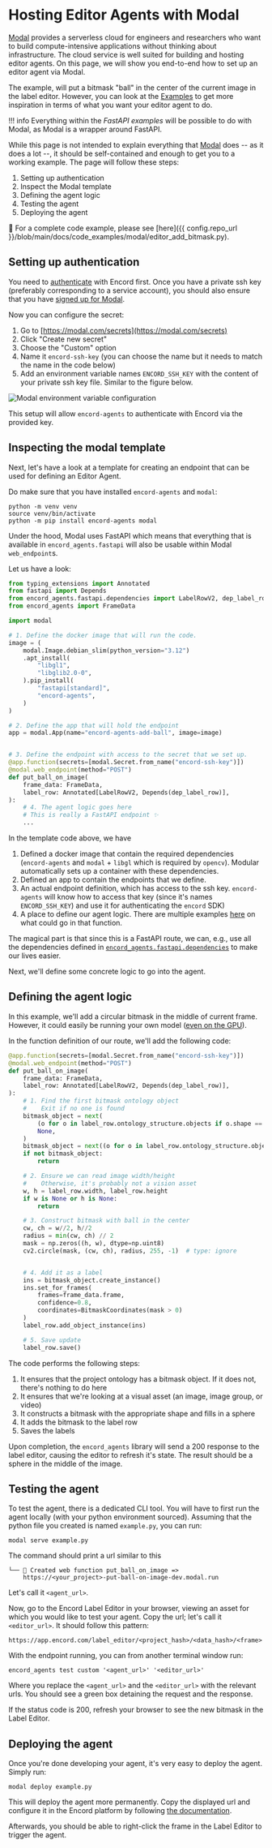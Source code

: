 # Hosting Editor Agents with Modal

[Modal][modal-docs] provides a serverless cloud for engineers and researchers who want to build compute-intensive applications without thinking about infrastructure.
The cloud service is well suited for building and hosting editor agents.
On this page, we will show you end-to-end how to set up an editor agent via Modal.

The example, will put a bitmask "ball" in the center of the current image in the label editor.
However, you can look at the [Examples](./examples/index.md) to get more inspiration in terms of what you want your editor agent to do.

!!! info
    Everything within the _FastAPI examples_ will be possible to do with Modal, as Modal is a wrapper around FastAPI.

While this page is not intended to explain everything that [Modal][modal-docs] does -- as it does a lot --, it should be self-contained and enough to get you to a working example.
The page will follow these steps:

1. Setting up authentication
2. Inspect the Modal template
3. Defining the agent logic
4. Testing the agent
5. Deploying the agent

👀 For a complete code example, please see [here]({{ config.repo_url }}/blob/main/docs/code_examples/modal/editor_add_bitmask.py).

## Setting up authentication

You need to [authenticate](../authentication.md) with Encord first.
Once you have a private ssh key (preferably corresponding to a service account), you should also ensure that you have [signed up for Modal](https://modal.com/signup).

Now you can configure the secret:

1. Go to [https://modal.com/secrets](https://modal.com/secrets)
2. Click "Create new secret"
3. Choose the "Custom" option
4. Name it `encord-ssh-key` (you can choose the name but it needs to match the name in the code below)
5. Add an environment variable names `ENCORD_SSH_KEY` with the content of your private ssh key file. Similar to the figure below.

![Modal environment variable configuration](../assets/modal_setup_env_variable.png)

This setup will allow `encord-agents` to authenticate with Encord via the provided key.

## Inspecting the modal template

Next, let's have a look at a template for creating an endpoint that can be used for defining an Editor Agent.

Do make sure that you have installed `encord-agents` and `modal`:

```shell
python -m venv venv
source venv/bin/activate
python -m pip install encord-agents modal
```

Under the hood, Modal uses FastAPI which means that everything that is available in `encord_agents.fastapi` will also be usable within Modal `web_endpoint`s.

Let us have a look:

```python
from typing_extensions import Annotated
from fastapi import Depends
from encord_agents.fastapi.dependencies import LabelRowV2, dep_label_row
from encord_agents import FrameData

import modal

# 1. Define the docker image that will run the code.
image = (
    modal.Image.debian_slim(python_version="3.12")
    .apt_install(
        "libgl1",
        "libglib2.0-0",
    ).pip_install(
        "fastapi[standard]",
        "encord-agents",
    )
)

# 2. Define the app that will hold the endpoint
app = modal.App(name="encord-agents-add-ball", image=image)


# 3. Define the endpoint with access to the secret that we set up.
@app.function(secrets=[modal.Secret.from_name("encord-ssh-key")])
@modal.web_endpoint(method="POST")
def put_ball_on_image(
    frame_data: FrameData,
    label_row: Annotated[LabelRowV2, Depends(dep_label_row)],
):
	# 4. The agent logic goes here
	# This is really a FastAPI endpoint ✨
	...
```

In the template code above, we have

1. Defined a docker image that contain the required dependencies (`encord-agents` and `modal` + `libgl` which is required by `opencv`). Modular automatically sets up a container with these dependencies.
2. Defined an app to contain the endpoints that we define.
3. An actual endpoint definition, which has access to the ssh key. `encord-agents` will know how to access that key (since it's names `ENCORD_SSH_KEY`) and use it for authenticating the `encord` SDK)
4. A place to define our agent logic. There are multiple examples [here](./examples/index.md#fastapi-examples) on what could go in that function.

The magical part is that since this is a FastAPI route, we can, e.g., use all the dependencies defined in [`encord_agents.fastapi.dependencies`](../references/editor_agents.md#encord_agents.fastapi.dependencies) to make our lives easier.

Next, we'll define some concrete logic to go into the agent.

## Defining the agent logic

In this example, we'll add a circular bitmask in the middle of current frame.
However, it could easily be running your own model ([even on the GPU](https://modal.com/docs/guide/gpu)).

In the function definition of our route, we'll add the following code:

```python
@app.function(secrets=[modal.Secret.from_name("encord-ssh-key")])
@modal.web_endpoint(method="POST")
def put_ball_on_image(
    frame_data: FrameData,
    label_row: Annotated[LabelRowV2, Depends(dep_label_row)],
):
    # 1. Find the first bitmask ontology object
	#    Exit if no one is found
    bitmask_object = next(
        (o for o in label_row.ontology_structure.objects if o.shape == Shape.BITMASK),
        None,
    )
    bitmask_object = next((o for o in label_row.ontology_structure.objects if o.shape == Shape.BITMASK), None)
    if not bitmask_object:
        return

    # 2. Ensure we can read image width/height
	#	 Otherwise, it's probably not a vision asset
    w, h = label_row.width, label_row.height
    if w is None or h is None:
        return

    # 3. Construct bitmask with ball in the center
    cw, ch = w//2, h//2
    radius = min(cw, ch) // 2
    mask = np.zeros((h, w), dtype=np.uint8)
    cv2.circle(mask, (cw, ch), radius, 255, -1)  # type: ignore


    # 4. Add it as a label
    ins = bitmask_object.create_instance()
    ins.set_for_frames(
        frames=frame_data.frame,
        confidence=0.8,
        coordinates=BitmaskCoordinates(mask > 0)
    )
    label_row.add_object_instance(ins)

    # 5. Save update
    label_row.save()
```

The code performs the following steps:

1. It ensures that the project ontology has a bitmask object. If it does not, there's nothing to do here
2. It ensures that we're looking at a visual asset (an image, image group, or video)
3. It constructs a bitmask with the appropriate shape and fills in a sphere
4. It adds the bitmask to the label row
5. Saves the labels

Upon completion, the `encord_agents` library will send a 200 response to the label editor, causing the editor to refresh it's state.
The result should be a sphere in the middle of the image.

## Testing the agent

To test the agent, there is a dedicated CLI tool.
You will have to first run the agent locally (with your python environment sourced).
Assuming that the python file you created is named `example.py`, you can run:

```shell
modal serve example.py
```

The command should print a url similar to this

```
└── 🔨 Created web function put_ball_on_image =>
    https://<your_project>-put-ball-on-image-dev.modal.run
```

Let's call it `<agent_url>`.

Now, go to the Encord Label Editor in your browser, viewing an asset for which you would like to test your agent.
Copy the url; let's call it `<editor_url>`.
It should follow this pattern:

```
https://app.encord.com/label_editor/<project_hash>/<data_hash>/<frame>
```

With the endpoint running, you can from another terminal window run:

```
encord_agents test custom '<agent_url>' '<editor_url>'
```

Where you replace the `<agent_url>` and the `<editor_url>` with the relevant urls.
You should see a green box detaining the request and the response.

If the status code is 200, refresh your browser to see the new bitmask in the Label Editor.

## Deploying the agent

Once you're done developing your agent, it's very easy to deploy the agent.
Simply run:

```shell
modal deploy example.py
```

This will deploy the agent more permanently.
Copy the displayed url and configure it in the Encord platform by following [the documentation](https://docs.encord.com/platform-documentation/Annotate/automated-labeling/annotate-editor-agents).

Afterwards, you should be able to right-click the frame in the Label Editor to trigger the agent.

[modal-docs]: https://modal.com/docs
